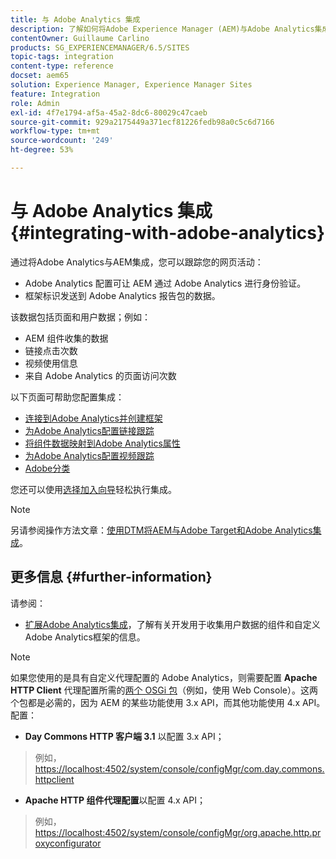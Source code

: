 ```yaml
---
title: 与 Adobe Analytics 集成
description: 了解如何将Adobe Experience Manager (AEM)与Adobe Analytics集成。
contentOwner: Guillaume Carlino
products: SG_EXPERIENCEMANAGER/6.5/SITES
topic-tags: integration
content-type: reference
docset: aem65
solution: Experience Manager, Experience Manager Sites
feature: Integration
role: Admin
exl-id: 4f7e1794-af5a-45a2-8dc6-80029c47caeb
source-git-commit: 929a2175449a371ecf81226fedb98a0c5c6d7166
workflow-type: tm+mt
source-wordcount: '249'
ht-degree: 53%

---
```


# 与 Adobe Analytics 集成{#integrating-with-adobe-analytics}

通过将Adobe Analytics与AEM集成，您可以跟踪您的网页活动：

* Adobe Analytics 配置可让 AEM 通过 Adobe Analytics 进行身份验证。
* 框架标识发送到 Adobe Analytics 报告包的数据。

该数据包括页面和用户数据；例如：

* AEM 组件收集的数据
* 链接点击次数
* 视频使用信息
* 来自 Adobe Analytics 的页面访问次数

以下页面可帮助您配置集成：

* [连接到Adobe Analytics并创建框架](/help/sites-administering/adobeanalytics-connect.md)
* [为Adobe Analytics配置链接跟踪](/help/sites-administering/adobeanalytics-link.md)
* [将组件数据映射到Adobe Analytics属性](/help/sites-administering/adobeanalytics-mapping.md)
* [为Adobe Analytics配置视频跟踪](/help/sites-administering/adobeanalytics-video.md)
* [Adobe分类](/help/sites-administering/adobeanalytics-classifications.md)

您还可以使用[选择加入向导](/help/sites-administering/opt-in.md)轻松执行集成。

>[!NOTE]
>
>另请参阅操作方法文章：[使用DTM将AEM与Adobe Target和Adobe Analytics集成](https://helpx.adobe.com/experience-manager/using/integrate-digital-marketing-solutions.html)。

## 更多信息 {#further-information}

请参阅：

* [扩展Adobe Analytics集成](/help/sites-developing/extending-analytics.md)，了解有关开发用于收集用户数据的组件和自定义Adobe Analytics框架的信息。

>[!NOTE]
>
>如果您使用的是具有自定义代理配置的 Adobe Analytics，则需要配置 **Apache HTTP Client** 代理配置所需的[两个 OSGi 包](/help/sites-deploying/configuring-osgi.md)（例如，使用 Web Console）。这两个包都是必需的，因为 AEM 的某些功能使用 3.x API，而其他功能使用 4.x API。配置：
>
>* **Day Commons HTTP 客户端 3.1** 以配置 3.x API；
>  >  例如，[https://localhost:4502/system/console/configMgr/com.day.commons.httpclient](https://localhost:4502/system/console/configMgr/com.day.commons.httpclient)
>
>* **Apache HTTP 组件代理配置**以配置 4.x API；
>  >  例如，[https://localhost:4502/system/console/configMgr/org.apache.http.proxyconfigurator](https://localhost:4502/system/console/configMgr/org.apache.http.proxyconfigurator)
>
